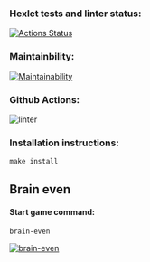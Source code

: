 ### Hexlet tests and linter status:
[![Actions Status](https://github.com/aleksey19988/php-project-lvl1/workflows/hexlet-check/badge.svg)](https://github.com/aleksey19988/php-project-lvl1/actions)
### Maintainbility:
[![Maintainability](https://api.codeclimate.com/v1/badges/a99a88d28ad37a79dbf6/maintainability)](https://codeclimate.com/github/codeclimate/codeclimate/maintainability)
### Github Actions:
![linter](https://github.com/aleksey19988/php-project-lvl1/workflows/linter/badge.svg)

### Installation instructions:
```
make install
```

## Brain even
#### Start game command:
```
brain-even
```

[![brain-even](https://asciinema.org/a/bOFQHvmBDOnDNSTa6Sod4Blhe.svg)](https://asciinema.org/a/bOFQHvmBDOnDNSTa6Sod4Blhe)
